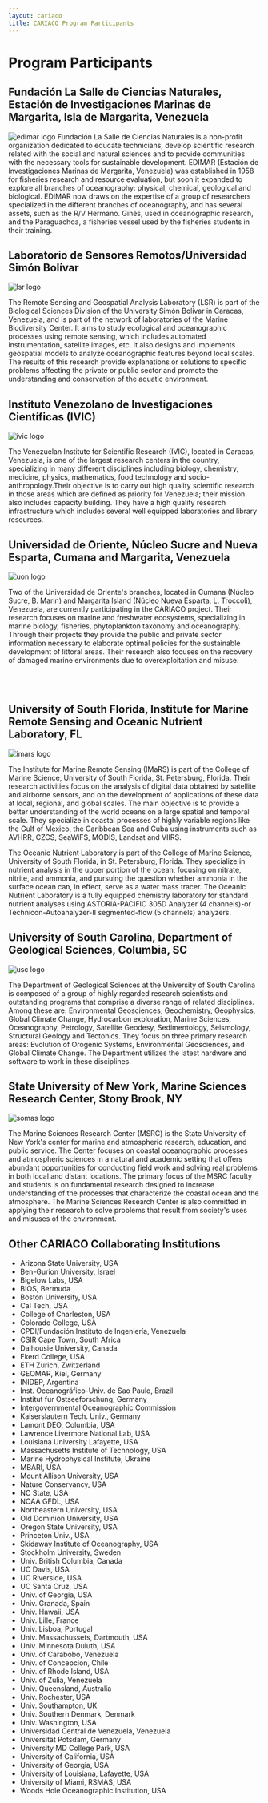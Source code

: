 ```yaml
---
layout: cariaco
title: CARIACO Program Participants
---
```


# Program Participants
## Fundación La Salle de Ciencias Naturales, Estación de Investigaciones Marinas de Margarita, Isla de Margarita, Venezuela

![edimar logo](edimar_logo.png#left)
Fundación La Salle de Ciencias Naturales is a non-profit organization dedicated to educate technicians, develop scientific research related with the social and natural sciences and to provide communities with the necessary tools for sustainable development. EDIMAR (Estación de Investigaciones Marinas de Margarita, Venezuela) was established in 1958 for fisheries research and resource evaluation, but soon it expanded to explore all branches of oceanography: physical, chemical, geological and biological. EDIMAR now draws on the expertise of a group of researchers specialized in the different branches of oceanography, and has several assets, such as the R/V Hermano. Ginés, used in oceanographic research, and the Paraguachoa, a fisheries vessel used by the fisheries students in their training.

## Laboratorio de Sensores Remotos/Universidad Simón Bolívar

![lsr logo](lsr_logo.png#left)

The Remote Sensing and Geospatial Analysis Laboratory (LSR) is part of the Biological Sciences Division of the University Simón Bolívar in Caracas, Venezuela, and is part of the network of laboratories of the Marine Biodiversity Center. It aims to study ecological and oceanographic processes using remote sensing, which includes automated instrumentation, satellite images, etc. It also designs and implements geospatial models to analyze oceanographic features beyond local scales. The results of this research provide explanations or solutions to specific problems affecting the private or public sector and promote the understanding and conservation of the aquatic environment.

## Instituto Venezolano de Investigaciones Científicas (IVIC)

![ivic logo](ivic_logo.jpg#left)

The Venezuelan Institute for Scientific Research (IVIC), located in Caracas, Venezuela, is one of the largest research centers in the country, specializing in many different disciplines including biology, chemistry, medicine, physics, mathematics, food technology and socio-anthropology.Their objective is to carry out high quality scientific research in those areas which are defined as priority for Venezuela; their mission also includes capacity building. They have a high quality research infrastructure which includes several well equipped laboratories and library resources.

## Universidad de Oriente, Núcleo Sucre and Nueva Esparta, Cumana and Margarita, Venezuela

![uon logo](udo_logo.gif#left)

Two of the Universidad de Oriente's branches, located in Cumana (Núcleo Sucre, B. Marin) and Margarita Island (Núcleo Nueva Esparta, L. Troccoli), Venezuela, are currently participating in the CARIACO project. Their research focuses on marine and freshwater ecosystems, specializing in marine biology, fisheries, phytoplankton taxonomy and oceanography. Through their projects they provide the public and private sector information necessary to elaborate optimal policies for the sustainable development of littoral areas. Their research also focuses on the recovery of damaged marine environments due to overexploitation and misuse.

<br><br>

## University of South Florida, Institute for Marine Remote Sensing and Oceanic Nutrient Laboratory, FL

![imars logo](imars_logo.png#left)

The Institute for Marine Remote Sensing (IMaRS) is part of the College of Marine Science, University of South Florida, St. Petersburg, Florida. Their research activities focus on the analysis of digital data obtained by satellite and airborne sensors, and on the development of applications of these data at local, regional, and global scales. The main objective is to provide a better understanding of the world oceans on a large spatial and temporal scale. They specialize in coastal processes of highly variable regions like the Gulf of Mexico, the Caribbean Sea and Cuba using instruments such as AVHRR, CZCS, SeaWiFS, MODIS, Landsat and VIIRS.

The Oceanic Nutrient Laboratory is part of the College of Marine Science, University of South Florida, in St. Petersburg, Florida. They specialize in nutrient analysis in the upper portion of the ocean, focusing on nitrate, nitrite, and ammonia, and pursuing the question whether ammonia in the surface ocean can, in effect, serve as a water mass tracer. The Oceanic Nutrient Laboratory is a fully equipped chemistry laboratory for standard nutrient analyses using ASTORIA-PACIFIC 305D Analyzer (4 channels)-or Technicon-Autoanalyzer-II segmented-flow (5 channels) analyzers.

## University of South Carolina, Department of Geological Sciences, Columbia, SC

![usc logo](usc_logo.jpg#left)

The Department of Geological Sciences at the University of South Carolina is composed of a group of highly regarded research scientists and outstanding programs that comprise a diverse range of related disciplines. Among these are: Environmental Geosciences, Geochemistry, Geophysics, Global Climate Change, Hydrocarbon exploration, Marine Sciences, Oceanography, Petrology, Satellite Geodesy, Sedimentology, Seismology, Structural Geology and Tectonics. They focus on three primary research areas: Evolution of Orogenic Systems, Environmental Geosciences, and Global Climate Change. The Department utilizes the latest hardware and software to work in these disciplines.

## State University of New York, Marine Sciences Research Center, Stony Brook, NY

![somas logo](somas_logo.jpg#left)

The Marine Sciences Research Center (MSRC) is the State University of New York's center for marine and atmospheric research, education, and public service. The Center focuses on coastal oceanographic processes and atmospheric sciences in a natural and academic setting that offers abundant opportunities for conducting field work and solving real problems in both local and distant locations. The primary focus of the MSRC faculty and students is on fundamental research designed to increase understanding of the processes that characterize the coastal ocean and the atmosphere. The Marine Sciences Research Center is also committed in applying their research to solve problems that result from society's uses and misuses of the environment.

## Other CARIACO Collaborating Institutions

* Arizona State University, USA
* Ben-Gurion University, Israel
* Bigelow Labs, USA
* BIOS, Bermuda
* Boston University, USA
* Cal Tech, USA
* College of Charleston, USA
* Colorado College, USA
* CPDI/Fundación Instituto de Ingeniería, Venezuela
* CSIR Cape Town, South Africa
* Dalhousie University, Canada
* Ekerd College, USA
* ETH Zurich, Zwitzerland
* GEOMAR, Kiel, Germany
* INIDEP, Argentina
* Inst. Oceanográfico-Univ. de Sao Paulo, Brazil
* Institut fur Ostseeforschung, Germany
* Intergovernmental Oceanographic Commission
* Kaiserslautern Tech. Univ., Germany
* Lamont DEO, Columbia, USA
* Lawrence Livermore National Lab, USA
* Louisiana University Lafayette, USA
* Massachusetts Institute of Technology, USA
* Marine Hydrophysical Institute, Ukraine
* MBARI, USA
* Mount Allison University, USA
* Nature Conservancy, USA
* NC State, USA
* NOAA GFDL, USA
* Northeastern University, USA
* Old Dominion University, USA
* Oregon State University, USA
* Princeton Univ., USA
* Skidaway Institute of Oceanography, USA
* Stockholm University, Sweden
* Univ. British Columbia, Canada
* UC Davis, USA
* UC Riverside, USA
* UC Santa Cruz, USA
* Univ. of Georgia, USA
* Univ.  Granada, Spain
* Univ. Hawaii, USA
* Univ. Lille, France
* Univ. Lisboa, Portugal
* Univ. Massachussets, Dartmouth, USA
* Univ. Minnesota Duluth, USA
* Univ. of Carabobo, Venezuela
* Univ. of Concepcion, Chile
* Univ. of Rhode Island, USA
* Univ. of Zulia, Venezuela
* Univ. Queensland, Australia
* Univ. Rochester, USA
* Univ. Southampton, UK
* Univ. Southern Denmark, Denmark
* Univ. Washington, USA
* Universidad Central de Venezuela, Venezuela
* Universität Potsdam, Germany
* University MD College Park, USA
* University of California, USA
* University of Georgia, USA
* University of Louisiana, Lafayette, USA
* University of Miami, RSMAS, USA
* Woods Hole Oceanographic Institution, USA
